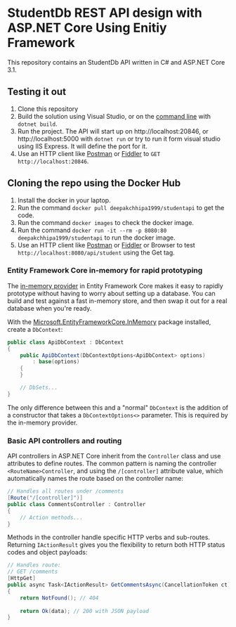 # StudentDb REST API design with ASP.NET Core Using Enitiy Framework

This repository contains an StudentDb API written in C# and ASP.NET Core 3.1.


## Testing it out

1. Clone this repository
2. Build the solution using Visual Studio, or on the [command line](https://www.microsoft.com/net/core) with `dotnet build`.
3. Run the project. The API will start up on http://localhost:20846, or http://localhost:5000 with `dotnet run` or try to run it form visual studio using IIS Express. It will define the port for it.
4. Use an HTTP client like [Postman](https://www.getpostman.com/) or [Fiddler](https://www.telerik.com/download/fiddler) to `GET http://localhost:20846`.

## Cloning the repo using the Docker Hub
1. Install the docker in your laptop.
2. Run the command `docker pull deepakchhipa1999/studentapi` to get the code.
3. Run the command `docker images` to check the docker image.
3. Run the command `docker run -it --rm -p 8080:80 deepakchhipa1999/studentapi` to run the docker image.
4. Use an HTTP client like [Postman](https://www.getpostman.com/) or [Fiddler](https://www.telerik.com/download/fiddler) or Browser to test `http://localhost:8080/api/student` using the Get tag.

### Entity Framework Core in-memory for rapid prototyping

The [in-memory provider](https://docs.microsoft.com/en-us/ef/core/miscellaneous/testing/in-memory) in Entity Framework Core makes it easy to rapidly prototype without having to worry about setting up a database. You can build and test against a fast in-memory store, and then swap it out for a real database when you're ready.

With the [Microsoft.EntityFrameworkCore.InMemory](https://www.nuget.org/packages/Microsoft.EntityFrameworkCore.InMemory) package installed, create a `DbContext`:

```csharp
public class ApiDbContext : DbContext
{
    public ApiDbContext(DbContextOptions<ApiDbContext> options)
        : base(options)
    {
    }

    // DbSets...
}
```

The only difference between this and a "normal" `DbContext` is the addition of a constructor that takes a `DbContextOptions<>` parameter. This is required by the in-memory provider.


### Basic API controllers and routing

API controllers in ASP.NET Core inherit from the `Controller` class and use attributes to define routes. The common pattern is naming the controller `<RouteName>Controller`, and using the `/[controller]` attribute value, which automatically names the route based on the controller name:

```csharp
// Handles all routes under /comments
[Route("/[controller]")]
public class CommentsController : Controller
{
    // Action methods...
}
```

Methods in the controller handle specific HTTP verbs and sub-routes. Returning `IActionResult` gives you the flexibility to return both HTTP status codes and object payloads:

```csharp
// Handles route:
// GET /comments
[HttpGet]
public async Task<IActionResult> GetCommentsAsync(CancellationToken ct)
{
    return NotFound(); // 404
    
    return Ok(data); // 200 with JSON payload
}


